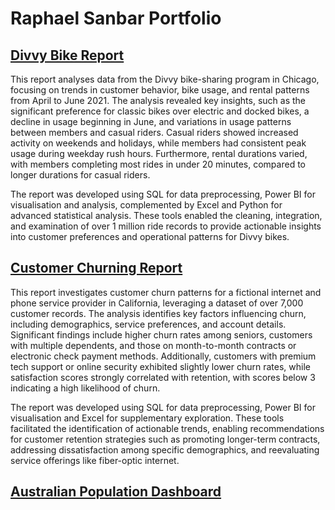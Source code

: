 # Raphael Sanbar Portfolio

## [Divvy Bike Report](https://github.com/RaphaelSanbar/Divvy_Bikes)

This report analyses data from the Divvy bike-sharing program in Chicago, focusing on trends in customer behavior, bike usage, and rental patterns from April to June 2021. The analysis revealed key insights, such as the significant preference for classic bikes over electric and docked bikes, a decline in usage beginning in June, and variations in usage patterns between members and casual riders. Casual riders showed increased activity on weekends and holidays, while members had consistent peak usage during weekday rush hours. Furthermore, rental durations varied, with members completing most rides in under 20 minutes, compared to longer durations for casual riders.

The report was developed using SQL for data preprocessing, Power BI for visualisation and analysis, complemented by Excel and Python for advanced statistical analysis. These tools enabled the cleaning, integration, and examination of over 1 million ride records to provide actionable insights into customer preferences and operational patterns for Divvy bikes.

## [Customer Churning Report](https://github.com/RaphaelSanbar/Churn_Rate)

This report investigates customer churn patterns for a fictional internet and phone service provider in California, leveraging a dataset of over 7,000 customer records. The analysis identifies key factors influencing churn, including demographics, service preferences, and account details. Significant findings include higher churn rates among seniors, customers with multiple dependents, and those on month-to-month contracts or electronic check payment methods. Additionally, customers with premium tech support or online security exhibited slightly lower churn rates, while satisfaction scores strongly correlated with retention, with scores below 3 indicating a high likelihood of churn.

The report was developed using SQL for data preprocessing, Power BI for visualisation and Excel for supplementary exploration. These tools facilitated the identification of actionable trends, enabling recommendations for customer retention strategies such as promoting longer-term contracts, addressing dissatisfaction among specific demographics, and reevaluating service offerings like fiber-optic internet.

## [Australian Population Dashboard](https://drive.google.com/file/d/1mWhI3DpqPoJX7E7o0ATMkzVoj8U3cFzw/view)
